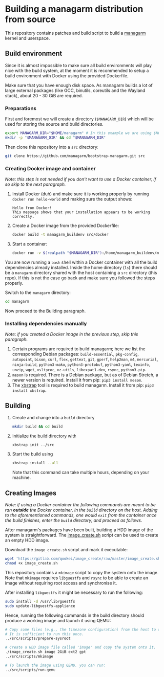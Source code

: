 
# Building a managarm distribution from source

This repository contains patches and build script to build a [managarm](https://github.com/managarm/managarm) kernel and userspace.

## Build environment

Since it is almost impossible to make sure all build environments will play nice with
the build system, at the moment it is recommended to setup a build environment with Docker
using the provided Dockerfile.

Make sure that you have enough disk space. As managarm builds a lot of large external packages
(like GCC, binutils, coreutils and the Wayland stack), about 20 - 30 GiB are required.

### Preparations

First and foremost we will create a directory (`$MANAGARM_DIR`) which will be used for storing the source
and build directories.
```bash
export MANAGARM_DIR="$HOME/managarm" # In this example we are using $HOME/managarm, but it can be any directory
mkdir -p "$MANAGARM_DIR" && cd "$MANAGARM_DIR"
```
Then clone this repository into a `src` directory:
```bash
git clone https://github.com/managarm/bootstrap-managarm.git src
```

### Creating Docker image and container

*Note: this step is not needed if you don't want to use a Docker container, if so skip to the next paragraph.*

1.  Install Docker (duh) and make sure it is working properly by running `docker run hello-world`
    and making sure the output shows:
    ```
    Hello from Docker!
    This message shows that your installation appears to be working correctly.
    ```
1.  Create a Docker image from the provided Dockerfile:
    ```bash
    docker build -t managarm_buildenv src/docker
    ```
1.  Start a container:
    ```bash
    docker run -v $(realpath "$MANAGARM_DIR"):/home/managarm_buildenv/managarm -it managarm_buildenv
    ```

You are now running a `bash` shell within a Docker container with all the build dependencies
already installed.
Inside the home directory (`ls`) there should be a `managarm` directory shared with the host
containing a `src` directory (this repo).
If this is not the case go back and make sure you followed the steps properly.

Switch to the `managarm` directory:
```bash
cd managarm
```
Now proceed to the Building paragraph.

### Installing dependencies manually

*Note: if you created a Docker image in the previous step, skip this paragraph.*

1.  Certain programs are required to build managarm;
    here we list the corresponding Debian packages:
    `build-essential`, `pkg-config`, `autopoint`, `bison`, `curl`, `flex`, `gettext`, `git`, `gperf`, `help2man`, `m4`, `mercurial`, `ninja-build`, `python3-mako`, `python3-protobuf`, `python3-yaml`, `texinfo`, `unzip`, `wget`, `xsltproc`, `xz-utils`, `libexpat1-dev`, `rsync`, `python3-pip`.
1.  `meson` is required. There is a Debian package, but as of Debian Stretch, a newer version is required.
    Install it from pip: `pip3 install meson`.
1.  The [xbstrap](https://github.com/managarm/xbstrap) tool is required to build managarm. Install it from pip: `pip3 install xbstrap`.

## Building

1.  Create and change into a `build` directory
    ```bash
    mkdir build && cd build
    ```
1.  Initialize the build directory with
    ```bash
    xbstrap init ../src
    ```
1.  Start the build using
    ```bash
    xbstrap install --all
    ```
    Note that this command can take multiple hours, depending on your machine.

## Creating Images

*Note: if using a Docker container the following commands are meant to be ran* **_outside_**
*the Docker container, in the `build` directory on the host.*
*Adding to the aforementioned commands, one would `exit` from the container once*
*the build finishes, enter the `build` directory, and proceed as follows.*

After managarm's packages have been built, building a HDD image of the system
is straightforward. The [image_create.sh](https://gitlab.com/qookei/image_create) script
can be used to create an empty HDD image.

Download the `image_create.sh` script and mark it executable:
```bash
wget 'https://gitlab.com/qookei/image_create/raw/master/image_create.sh'
chmod +x image_create.sh
```

This repository contains a `mkimage` script
to copy the system onto the image. Note that `mkimage` requires `libguestfs`
and `rsync` to be able to create an image without requiring root access and synchronise it.

After installing `libguestfs` it might be necessary to run the following:
```bash
sudo install -d /usr/lib/guestfs
sudo update-libguestfs-appliance
```

Hence, running the following commands in the build directory
should produce a working image and launch it using QEMU:
```bash
# Copy some files (e.g., the timezone configuration) from the host to system-root/.
# It is sufficient to run this once.
../src/scripts/prepare-sysroot

# Create a HDD image file called 'image' and copy the system onto it.
./image_create.sh image 2GiB ext2 gpt
../src/scripts/mkimage

# To launch the image using QEMU, you can run:
../src/scripts/run-qemu
```

